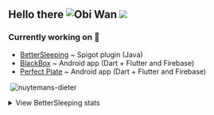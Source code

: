 ## Hello there ![Obi Wan](https://i.imgur.com/IYOs5wp.png) ![](https://komarev.com/ghpvc/?username=Nuytemans-Dieter&color=blue&style=flat)

### Currently working on 🔭
- [BetterSleeping](https://github.com/Nuytemans-Dieter/BetterSleeping) ~ Spigot plugin (Java)
- [BlackBox](https://github.com/TNelen/BlackBox) ~ Android app (Dart + Flutter and Firebase)
- [Perfect Plate](https://github.com/MichielProost/Perfect-Plate) ~ Android app (Dart + Flutter and Firebase)

<p>&nbsp;<img align="center" src="https://github-readme-stats.vercel.app/api?username=nuytemans-dieter&show_icons=true" alt="nuytemans-dieter" /></p>

<details>
  <summary>View BetterSleeping stats</summary>
  
![BetterSleeping stats graph](https://bstats.org/signatures/bukkit/BetterSleeping.svg)
</details>

<!--
**Nuytemans-Dieter/Nuytemans-Dieter** is a ✨ _special_ ✨ repository because its `README.md` (this file) appears on your GitHub profile.

Here are some ideas to get you started:

- 🔭 I’m currently working on ...
- 🌱 I’m currently learning ...
- 👯 I’m looking to collaborate on ...
- 🤔 I’m looking for help with ...
- 💬 Ask me about ...
- 📫 How to reach me: ...
- 😄 Pronouns: ...
- ⚡ Fun fact: ...
-->
